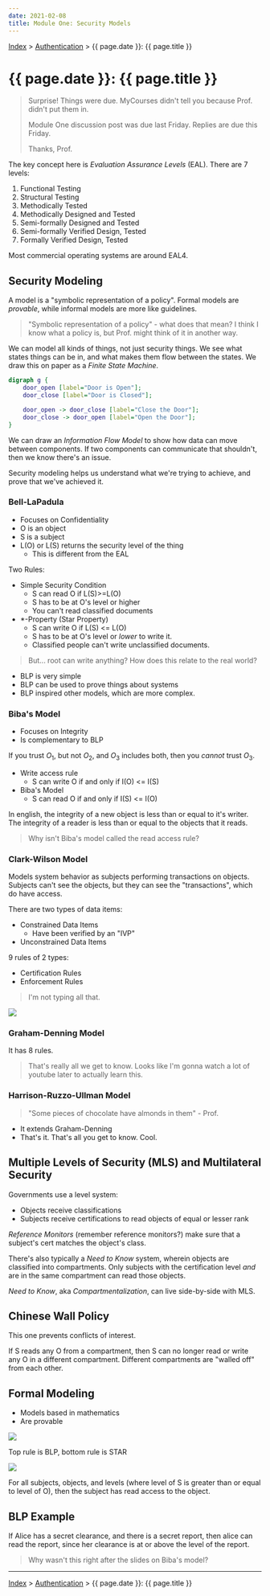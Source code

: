 ```yaml
---
date: 2021-02-08
title: Module One: Security Models
---
```


[Index](../../../index.md) > [Authentication](./index.md) > {{ page.date }}: {{ page.title }}

# {{ page.date }}: {{ page.title }}

> Surprise! Things were due. MyCourses didn't tell you because Prof. didn't put them in.
>
> Module One discussion post was due last Friday. Replies are due this Friday.
>
> Thanks, Prof.

The key concept here is *Evaluation Assurance Levels* (EAL). There are 7 levels:

1. Functional Testing
2. Structural Testing
3. Methodically Tested
4. Methodically Designed and Tested
5. Semi-formally Designed and Tested
6. Semi-formally Verified Design, Tested
7. Formally Verified Design, Tested

Most commercial operating systems are around EAL4.

## Security Modeling

A model is a "symbolic representation of a policy". Formal models are *provable*, while informal models are more like guidelines.

> "Symbolic representation of a policy" - what does that mean? I think I know what a policy is, but Prof. might think of it in another way.

We can model all kinds of things, not just security things. We see what states things can be in, and what makes them flow between the states. We draw this on paper as a *Finite State Machine*.

```dot
digraph g {
	door_open [label="Door is Open"];
	door_close [label="Door is Closed"];

	door_open -> door_close [label="Close the Door"];
	door_close -> door_open [label="Open the Door"];
}
```

We can draw an *Information Flow Model* to show how data can move between components. If two components can communicate that shouldn't, then we know there's an issue.

Security modeling helps us understand what we're trying to achieve, and prove that we've achieved it.

### Bell-LaPadula

- Focuses on Confidentiality
- O is an object
- S is a subject
- L(O) or L(S) returns the security level of the thing
	- This is different from the EAL

Two Rules:

- Simple Security Condition
	- S can read O if L(S)>=L(O)
	- S has to be at O's level or higher
	- You can't read classified documents
- *-Property (Star Property)
	- S can write O if L(S) <= L(O)
	- S has to be at O's level or *lower* to write it.
	- Classified people can't write unclassified documents.

> But... root can write anything? How does this relate to the real world?

- BLP is very simple
- BLP can be used to prove things about systems
- BLP inspired other models, which are more complex.

### Biba's Model

- Focuses on Integrity
- Is complementary to BLP

If you trust $O_1$, but not $O_2$, and $O_3$ includes both, then you *cannot* trust $O_3$.

- Write access rule
	- S can write O if and only if I(O) <= I(S)
- Biba's Model
	- S can read O if and only if I(S) <= I(O)

In english, the integrity of a new object is less than or equal to it's writer. The integrity of a reader is less than or equal to the objects that it reads.

> Why isn't Biba's model called the read access rule?

### Clark-Wilson Model

Models system behavior as subjects performing transactions on objects. Subjects can't see the objects, but they can see the "transactions", which do have access.

There are two types of data items:

- Constrained Data Items
	- Have been verified by an "IVP"
- Unconstrained Data Items

9 rules of 2 types:

- Certification Rules
- Enforcement Rules

> I'm not typing all that.

![](./images/2021-02-08.png)

### Graham-Denning Model

It has 8 rules.

> That's really all we get to know. Looks like I'm gonna watch a lot of youtube later to actually learn this.

### Harrison-Ruzzo-Ullman Model

> "Some pieces of chocolate have almonds in them" - Prof.

- It extends Graham-Denning
- That's it. That's all you get to know. Cool.

## Multiple Levels of Security (MLS) and Multilateral Security

Governments use a level system:

- Objects receive classifications
- Subjects receive certifications to read objects of equal or lesser rank

*Reference Monitors* (remember reference monitors?) make sure that a subject's cert matches the object's class.

There's also typically a *Need to Know* system, wherein objects are classified into compartments. Only subjects with the certification level *and* are in the same compartment can read those objects.

*Need to Know*, aka *Compartmentalization*, can live side-by-side with MLS.

## Chinese Wall Policy

This one prevents conflicts of interest.

If S reads any O from a compartment, then S can no longer read or write any O in a different compartment. Different compartments are "walled off" from each other.

## Formal Modeling

- Models based in mathematics
- Are provable

![](./images/2021-02-08.1.png)

Top rule is BLP, bottom rule is STAR

![](./images/2021-02-08.2.png)

For all subjects, objects, and levels (where level of S is greater than or equal to level of O), then the subject has read access to the object.

## BLP Example

If Alice has a secret clearance, and there is a secret report, then alice can read the report, since her clearance is at or above the level of the report.

> Why wasn't this right after the slides on Biba's model?

---

[Index](../../../index.md) > [Authentication](./index.md) > {{ page.date }}: {{ page.title }}
